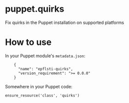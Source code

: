 # puppet.quirks

Fix quirks in the Puppet installation on supported platforms

# How to use

In your Puppet module's `metadata.json`:

```
    {
      "name": "epflsti-quirks",
      "version_requirement": ">= 0.0.0"
    }
```

Somewhere in your Puppet code:

```
ensure_resource('class', 'quirks')
```
